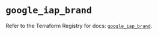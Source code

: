 # `google_iap_brand`

Refer to the Terraform Registry for docs: [`google_iap_brand`](https://registry.terraform.io/providers/hashicorp/google-beta/6.12.0/docs/resources/google_iap_brand).
